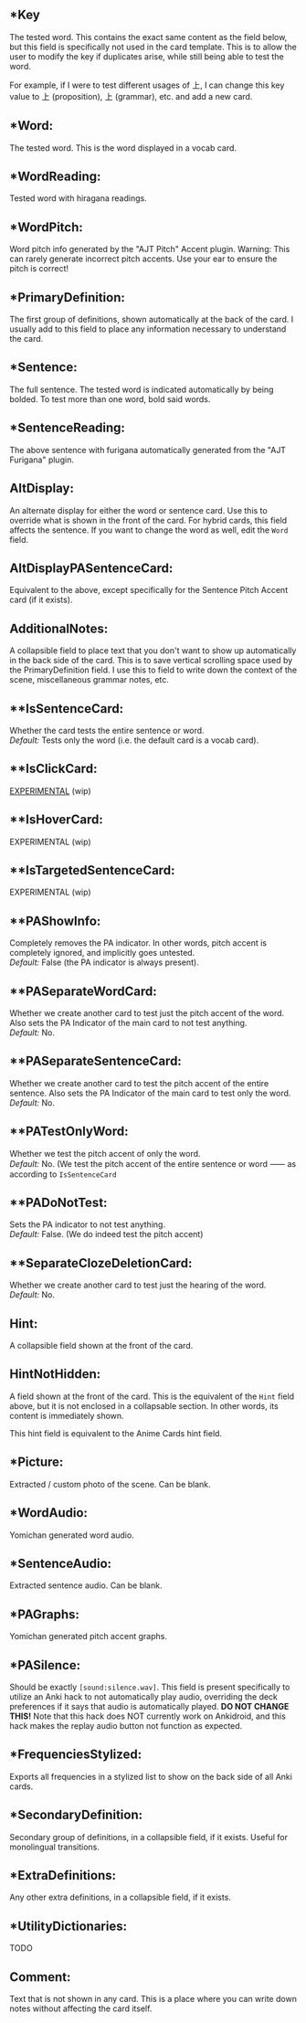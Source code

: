 <!--
# Anki Field Reference
The following table provides a quick reference of what each field does.
If you are new to this card format, I recommend reading the above sections first
to better understand how the cards can be edited in the first place.

Notice: **bolded** fields are fields that are automatically filled,
and fields marked with a `*` are binary fields that can be customized by the user.
-->

## *Key
The tested word.
This contains the exact same content as the field below,
but this field is specifically not used in the card template.
This is to allow the user to modify the key if duplicates arise,
while still being able to test the word.

For example, if I were to test different usages of 上,
I can change this key value to 上 (proposition), 上 (grammar), etc. and add a new card.




## *Word:
The tested word. This is the word displayed in a vocab card.



## *WordReading:
Tested word with hiragana readings.



## *WordPitch:
Word pitch info generated by the "AJT Pitch" Accent plugin.
Warning: This can rarely generate incorrect pitch accents.
Use your ear to ensure the pitch is correct!




## *PrimaryDefinition:
The first group of definitions, shown automatically at the back of the card.
I usually add to this field to place any information necessary to understand the card.




## *Sentence:
The full sentence.
The tested word is indicated automatically by being bolded.
To test more than one word, bold said words.



## *SentenceReading:
The above sentence with furigana automatically generated from the "AJT Furigana" plugin.





## AltDisplay:
An alternate display for either the word or sentence card.
Use this to override what is shown in the front of the card.
For hybrid cards, this field affects the sentence.
If you want to change the word as well, edit the `Word` field.





## AltDisplayPASentenceCard:
Equivalent to the above, except specifically for the Sentence Pitch Accent card (if it exists).



## AdditionalNotes:
A collapsible field to place text that you don't want to show up automatically
in the back side of the card.
This is to save vertical scrolling space used by the PrimaryDefinition field.
I use this to field to write down the context of the scene, miscellaneous grammar notes, etc.




## **IsSentenceCard:
Whether the card tests the entire sentence or word. <br>
*Default:* Tests only the word (i.e. the default card is a vocab card).



## **IsClickCard:
[EXPERIMENTAL](experimental) (wip)




## **IsHoverCard:
EXPERIMENTAL (wip)



## **IsTargetedSentenceCard:
EXPERIMENTAL (wip)



## **PAShowInfo:
Completely removes the PA indicator.
In other words, pitch accent is completely ignored, and implicitly goes untested.
<br>
*Default:* False (the PA indicator is always present).




## **PASeparateWordCard:
Whether we create another card to test just the pitch accent of the word.
Also sets the PA Indicator of the main card to not test anything.
<br>
*Default:* No.



## **PASeparateSentenceCard:
Whether we create another card to test the pitch accent of the entire sentence.
Also sets the PA Indicator of the main card to test only the word.
<br>
*Default:* No.


## **PATestOnlyWord:
Whether we test the pitch accent of only the word.
<br>
*Default:* No.
(We test the pitch accent of the entire sentence or word ⸺   as according to `IsSentenceCard`




## **PADoNotTest:
Sets the PA indicator to not test anything.
<br>
*Default:* False. (We do indeed test the pitch accent)




## **SeparateClozeDeletionCard:
Whether we create another card to test just the hearing of the word.
<br>
*Default:* No.


## Hint:
A collapsible field shown at the front of the card.


## HintNotHidden:
A field shown at the front of the card.
This is the equivalent of the `Hint` field above, but it is not enclosed in a collapsable section.
In other words, its content is immediately shown.

This hint field is equivalent to the Anime Cards hint field.


## *Picture:
Extracted / custom photo of the scene. Can be blank.


## *WordAudio:
Yomichan generated word audio.


## *SentenceAudio:
Extracted sentence audio. Can be blank.


## *PAGraphs:
Yomichan generated pitch accent graphs.



## *PASilence:
Should be exactly `[sound:silence.wav]`.
This field is present specifically to utilize an Anki hack to not automatically play audio,
overriding the deck preferences if it says that audio is automatically played.
**DO NOT CHANGE THIS!**
Note that this hack does NOT currently work on Ankidroid,
and this hack makes the replay audio button not function as expected.


## *FrequenciesStylized:
Exports all frequencies in a stylized list to show on the back side of all Anki cards.


## *SecondaryDefinition:
Secondary group of definitions, in a collapsible field, if it exists. Useful for monolingual transitions.


## *ExtraDefinitions:
Any other extra definitions, in a collapsible field, if it exists.


## *UtilityDictionaries:
TODO



## Comment:
Text that is not shown in any card.
This is a place where you can write down notes without affecting the card itself.


